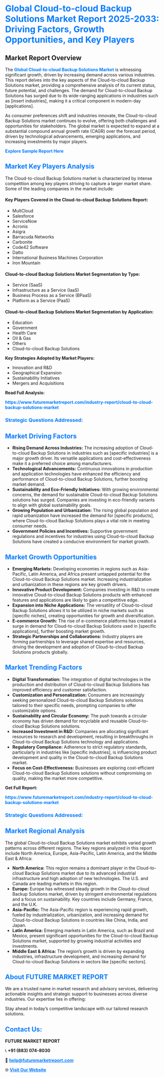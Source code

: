 <h1 style="color: #007BFF;">Global Cloud-to-cloud Backup Solutions Market Report 2025-2033: Driving Factors, Growth Opportunities, and Key Players</h1>

<section id="overview">
<h2>Market Report Overview</h2>
<p>The <a href="https://www.futuremarketreport.com/industry-report/cloud-to-cloud-backup-solutions-market" style="color: #007BFF; text-decoration: none;"><strong>Global Cloud-to-cloud Backup Solutions Market</strong></a> is witnessing significant growth, driven by increasing demand across various industries. This report delves into the key aspects of the Cloud-to-cloud Backup Solutions market, providing a comprehensive analysis of its current status, future potential, and challenges. The demand for Cloud-to-cloud Backup Solutions has surged due to its wide-ranging applications in industries such as [insert industries], making it a critical component in modern-day [applications].</p>
<p>As consumer preferences shift and industries innovate, the Cloud-to-cloud Backup Solutions market continues to evolve, offering both challenges and opportunities for stakeholders. The global market is expected to expand at a substantial compound annual growth rate (CAGR) over the forecast period, driven by technological advancements, emerging applications, and increasing investments by major players.</p>
</section>

<section id="overview">
<p><a href="https://www.futuremarketreport.com/request-sample/reportId=111786" style="color: #007BFF; text-decoration: none;"><strong>Explore Sample Report Here</strong></a></p>
</section>

<section id="key-players">
<h2 style="color: #007BFF;">Market Key Players Analysis</h2>
<p>The Cloud-to-cloud Backup Solutions market is characterized by intense competition among key players striving to capture a larger market share. Some of the leading companies in the market include:</p>
<h4>Key Players Covered in the Cloud-to-cloud Backup Solutions Report:</h4>
<ul><li>MultCloud</li><li>Salesforce</li><li>ServiceNow</li><li>Acronis</li><li>Asigra</li><li>Barracuda Networks</li><li>Carbonite</li><li>Code42 Software</li><li>Datto</li><li>International Business Machines Corporation</li><li>Iron Mountain</li></ul>
<h4>Cloud-to-cloud Backup Solutions Market Segmentation by Type:</h4>
<ul><li>Service (SaaS)</li><li>Infrastructure as a Service (IaaS)</li><li>Business Process as a Service (BPaaS)</li><li>Platform as a Service (PaaS)</li></ul>

<h4>Cloud-to-cloud Backup Solutions Market Segmentation by Application:</h4>
<ul><li>Education</li><li>Government</li><li>Health Care</li><li>Oil &amp; Gas</li><li>Others</li><li>Cloud-to-cloud Backup Solutions</li></ul>
<p><strong>Key Strategies Adopted by Market Players:</strong></p>
<ul>
<li>Innovation and R&D</li>
<li>Geographical Expansion</li>
<li>Sustainability Initiatives</li>
<li>Mergers and Acquisitions</li>
</ul>
</section>

<section>
<p><strong>Read Full Analysis: </strong></p><a href="https://www.futuremarketreport.com/industry-report/cloud-to-cloud-backup-solutions-market" style="color: #007BFF; text-decoration: none;"><strong>https://www.futuremarketreport.com/industry-report/cloud-to-cloud-backup-solutions-market</strong></a>
<h3 style="color: #007BFF;">Strategic Questions Addressed:</h3>
</section>

<section id="driving-factors">
<h2 style="color: #007BFF;">Market Driving Factors</h2>
<ul>
<li><strong>Rising Demand Across Industries:</strong> The increasing adoption of Cloud-to-cloud Backup Solutions in industries such as [specific industries] is a major growth driver. Its versatile applications and cost-effectiveness make it a preferred choice among manufacturers.</li>
<li><strong>Technological Advancements:</strong> Continuous innovations in production and application technologies have enhanced the efficiency and performance of Cloud-to-cloud Backup Solutions, further boosting market demand.</li>
<li><strong>Sustainability and Eco-Friendly Initiatives:</strong> With growing environmental concerns, the demand for sustainable Cloud-to-cloud Backup Solutions solutions has surged. Companies are investing in eco-friendly variants to align with global sustainability goals.</li>
<li><strong>Growing Population and Urbanization:</strong> The rising global population and rapid urbanization have increased the demand for [specific products], where Cloud-to-cloud Backup Solutions plays a vital role in meeting consumer needs.</li>
<li><strong>Government Policies and Incentives:</strong> Supportive government regulations and incentives for industries using Cloud-to-cloud Backup Solutions have created a conducive environment for market growth.</li>
</ul>
</section>

<section id="growth-opportunities">
<h2 style="color: #007BFF;">Market Growth Opportunities</h2>
<ul>
<li><strong>Emerging Markets:</strong> Developing economies in regions such as Asia-Pacific, Latin America, and Africa present untapped potential for the Cloud-to-cloud Backup Solutions market. Increasing industrialization and urbanization in these regions are key growth drivers.</li>
<li><strong>Innovative Product Development:</strong> Companies investing in R&D to create innovative Cloud-to-cloud Backup Solutions products with enhanced features and applications are likely to gain a competitive edge.</li>
<li><strong>Expansion into Niche Applications:</strong> The versatility of Cloud-to-cloud Backup Solutions allows it to be utilized in niche markets such as [specific niches], creating opportunities for growth and diversification.</li>
<li><strong>E-commerce Growth:</strong> The rise of e-commerce platforms has created a surge in demand for Cloud-to-cloud Backup Solutions used in [specific applications], further boosting market growth.</li>
<li><strong>Strategic Partnerships and Collaborations:</strong> Industry players are forming partnerships to leverage shared expertise and resources, driving the development and adoption of Cloud-to-cloud Backup Solutions products globally.</li>
</ul>
</section>

<section id="trending-factors">
<h2 style="color: #007BFF;">Market Trending Factors</h2>
<ul>
<li><strong>Digital Transformation:</strong> The integration of digital technologies in the production and distribution of Cloud-to-cloud Backup Solutions has improved efficiency and customer satisfaction.</li>
<li><strong>Customization and Personalization:</strong> Consumers are increasingly seeking personalized Cloud-to-cloud Backup Solutions solutions tailored to their specific needs, prompting companies to offer customizable options.</li>
<li><strong>Sustainability and Circular Economy:</strong> The push towards a circular economy has driven demand for recyclable and reusable Cloud-to-cloud Backup Solutions solutions.</li>
<li><strong>Increased Investment in R&D:</strong> Companies are allocating significant resources to research and development, resulting in breakthroughs in Cloud-to-cloud Backup Solutions technology and applications.</li>
<li><strong>Regulatory Compliance:</strong> Adherence to strict regulatory standards, particularly in industries like [specific industries], is influencing product development and quality in the Cloud-to-cloud Backup Solutions market.</li>
<li><strong>Focus on Cost-Effectiveness:</strong> Businesses are exploring cost-efficient Cloud-to-cloud Backup Solutions solutions without compromising on quality, making the market more competitive.</li>
</ul>
</section>

<section>
<p><strong>Get Full Report: </strong></p><a href="https://www.futuremarketreport.com/industry-report/cloud-to-cloud-backup-solutions-market" style="color: #007BFF; text-decoration: none;"><strong>https://www.futuremarketreport.com/industry-report/cloud-to-cloud-backup-solutions-market</strong></a>
<h3 style="color: #007BFF;">Strategic Questions Addressed:</h3>
</section>


<section id="regional-analysis">
<h2 style="color: #007BFF;">Market Regional Analysis</h2>
<p>The global Cloud-to-cloud Backup Solutions market exhibits varied growth patterns across different regions. The key regions analyzed in this report include North America, Europe, Asia-Pacific, Latin America, and the Middle East & Africa:</p>
<ul>
<li><strong>North America:</strong> This region remains a dominant player in the Cloud-to-cloud Backup Solutions market due to its advanced industrial infrastructure and high adoption of new technologies. The U.S. and Canada are leading markets in this region.</li>
<li><strong>Europe:</strong> Europe has witnessed steady growth in the Cloud-to-cloud Backup Solutions market, driven by stringent environmental regulations and a focus on sustainability. Key countries include Germany, France, and the U.K.</li>
<li><strong>Asia-Pacific:</strong> The Asia-Pacific region is experiencing rapid growth, fueled by industrialization, urbanization, and increasing demand for Cloud-to-cloud Backup Solutions in countries like China, India, and Japan.</li>
<li><strong>Latin America:</strong> Emerging markets in Latin America, such as Brazil and Mexico, present significant opportunities for the Cloud-to-cloud Backup Solutions market, supported by growing industrial activities and investments.</li>
<li><strong>Middle East & Africa:</strong> The region’s growth is driven by expanding industries, infrastructure development, and increasing demand for Cloud-to-cloud Backup Solutions in sectors like [specific sectors].</li>
</ul>
</section>

<footer>
<h2 style="color: #007BFF;">About FUTURE MARKET REPORT</h2>
<p>We are a trusted name in market research and advisory services, delivering actionable insights and strategic support to businesses across diverse industries. Our expertise lies in offering:</p>

<p>Stay ahead in today’s competitive landscape with our tailored research solutions.</p>

<h2 style="color: #007BFF;">Contact Us:</h2>
<p><strong>FUTURE MARKET REPORT</strong></p>
<p>📞 <strong>+91 (883) 074-8030</strong></p>
<p>📧 <strong><a href="mailto:help@futuremarketreport.com" style="color: #007BFF;">help@futuremarketreport.com</a></strong></p>
<p>🌐 <strong><a href="https://www.futuremarketreport.com/" style="color: #007BFF;">Visit Our Website</a></strong></p>
</footer>